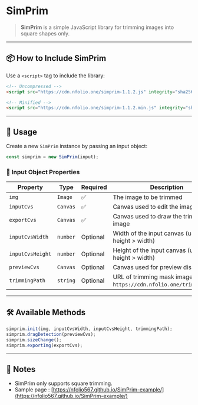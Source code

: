 # SimPrim

> **SimPrim** is a simple JavaScript library for trimming images into square shapes only.

---

## 📦 How to Include SimPrim

Use a `<script>` tag to include the library:

```html
<!-- Uncompressed -->
<script src="https://cdn.nfolio.one/simprim-1.1.2.js" integrity="sha256-v1K+fy7l4fcNWAw8g8T269H39hs+NwKNyp4pI0YGWsU=" crossorigin="anonymous"></script>

<!-- Minified -->
<script src="https://cdn.nfolio.one/simprim-1.1.2.min.js" integrity="sha256-cQ9BLeyGsV9RuJPiG0SXgrHB1CE22k5pcUTe7Q+gScQ=" crossorigin="anonymous"></script>
```

---

## 🚀 Usage

Create a new `SimPrim` instance by passing an input object:

```javascript
const simprim = new SimPrim(input);
```

### 🧾 Input Object Properties

| **Property**     | **Type** | **Required** | **Description**                                                             |
| ---------------- | -------- | ------------ | --------------------------------------------------------------------------- |
| `img`            | `Image`  | ✅            | The image to be trimmed                                                     |
| `inputCvs`       | `Canvas` | ✅            | Canvas used to edit the image                                               |
| `exportCvs`      | `Canvas` | ✅            | Canvas used to draw the trimmed image                                       |
| `inputCvsWidth`  | `number` | Optional     | Width of the input canvas (used when height > width)                        |
| `inputCvsHeight` | `number` | Optional     | Height of the input canvas (used when height > width)                       |
| `previewCvs`     | `Canvas` | Optional     | Canvas used for preview display                                             |
| `trimmingPath`   | `string` | Optional     | URL of trimming mask image (default: `https://cdn.nfolio.one/trimming.png`) |

---

## 🛠 Available Methods

```javascript
simprim.init(img, inputCvsWidth, inputCvsHeight, trimmingPath);
simprim.dragDetection(previewCvs);
simprim.sizeChange();
simprim.exportImg(exportCvs);
```

---

## 📝 Notes

- SimPrim only supports square trimming.
- Sample page : [https://nfolio567.github.io/SimPrim-example/](https://nfolio567.github.io/SimPrim-example/)